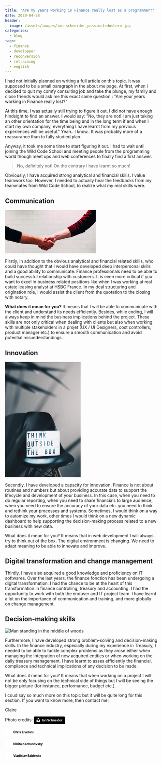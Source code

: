 ```yaml
---
title: "Are my years working in Finance really lost as a programmer?"
date: 2020-04-28
header:
  image: /assets/images/ian-schneider_passionledushere.jpg
categories:
  - blog
tags: 
  - finance
  - developper 
  - reconversion
  - retraining
  - english
---
```


I had not initially planned on writing a full article on this topic. It was supposed to be a small paragraph in the about me page. At first, when I decided to quit my comfy consulting job and take the plunge, my family and close friends would ask me this exact same question : "Are your years working in Finance really lost?"

At this time, I was actually still trying to figure it out. I did not have enough hindsight to find an answer. I would say: "No, they are not! I am just taking an other orientation for the time being and in the long term if and when I start my own company, everything I have learnt from my previous experiences will be useful." Yeah.. I know.. It was probably more of a reassurance than to fully studied plan. 

Anyway, it took me some time to start figuring it out. I had to wait until joining the Wild Code School and meeting people from the programming world though meet ups and web conferences to finally find a first answer. 

>No, definitely not! On the contrary I have learnt so much!

Obviously, I have acquired strong analytical and financial skills. I value teamwork too. However, I needed to actually hear the feedbacks from my teammates from Wild Code School, to realize what my real skills were.

## Communication 

<img src="/assets/images/chris-liverani-collaboration.jpg" alt="Two person shaking hands near white painted wall" style="width:300px" class="align-left" />

Firstly, in addition to the obvious analytical and financial related skills, who could have thought that I would have developed deep interpersonal skills and a good ability to communicate. Finance professionals need to be able to build successful relationship with customers. It is even more critical if you want to excel in business related positions like when I was working at real estate leasing analyst at HSBC France. In my deal structuring and origination role, I would assist the client from the quotation to the closing with notary.

**What does it mean for you?** It means that I will be able to communicate with the client and understand its needs efficiently. Besides, while coding, I will always keep in mind the business implications behind the project. These skills are not only critical when dealing with clients but also when working with multiple stakeholders in a projet (UX / UI Designers, cost controllers, product manager etc.) to ensure a smooth communication and avoid potential misunderstandings. 

## Innovation

<img src="/assets/images/nikita-kachanovsky_thinkoutsidethebox.jpg" alt="Think outside the box" style="width:250px" class="align-right" />

Secondly, I have developed a capacity for innovation. Finance is not about routines and numbers but about providing accurate data to support the lifecycle and development of your business. In this case, when you need to do regular reporting, when you need to share financials to large audience, when you need to ensure the accuracy of your data etc. you need to think and rethink your processes and systems. Sometimes, I would think on a way to automize my work, other times I would think on a new dynamic dashboard to help supporting the decision-making process related to a new business with new data. 

What does it mean for you? It means that in web development I will always try to think out of the box. The digital environment is changing. We need to adapt meaning to be able to innovate and improve. 


## Digital transformation and change management

Thirdly, I have also acquired a good knowledge and proficiency on IT softwares. Over the last years, the finance fonction has been undergoing a digital transformation. I had the chance to be at the heart of this transformation in finance controlling, treasury and accounting. I had the opportunity to work with both the enduser and IT project team. I have learnt a lot on the importance of communication and training, and more globally on change management.

## Decision-making skills

<img src="/assets/images/vladislav-babienko-decisionmaking.jpg" alt="Man standing in the middle of woods" style="width:190px" class="align-left" />


Furthermore, I have developed strong problem-solving and decision-making skills. In the finance industry, especially during my experience in Treasury, I needed to be able to tackle complex problems as they arose either when managing the integration of new acquired entities or when working on the daily treasury management. I have learnt to asses efficiently the financial, compliance and technical implications of any decision to be made. 

What does it mean for you? It means that when working on a project I will not be only focusing on the technical side of things but I will be seeing the bigger picture (for instance, performance, budget etc.). 


I coud say so much more on this topic but it will be quite long for this section. If you want to know more, then contact me! 

Claire 

<div>
Photo credits:
<a style="background-color:black;color:white;text-decoration:none;padding:4px 6px;font-family:-apple-system, BlinkMacSystemFont, &quot;San Francisco&quot;, &quot;Helvetica Neue&quot;, Helvetica, Ubuntu, Roboto, Noto, &quot;Segoe UI&quot;, Arial, sans-serif;font-size:10px;font-weight:bold;line-height:1.2;display:inline-block;border-radius:3px" href="https://unsplash.com/@goian?utm_medium=referral&amp;utm_campaign=photographer-credit&amp;utm_content=creditBadge" target="_blank" rel="noopener noreferrer" title="Download free do whatever you want high-resolution photos from Ian Schneider"><span style="display:inline-block;padding:2px 3px"><svg xmlns="http://www.w3.org/2000/svg" style="height:12px;width:auto;position:relative;vertical-align:middle;top:-2px;fill:white" viewBox="0 0 32 32"><title>unsplash-logo</title><path d="M10 9V0h12v9H10zm12 5h10v18H0V14h10v9h12v-9z"></path></svg></span><span style="display:inline-block;padding:2px 3px">Ian Schneider</span></a>

<a style="background-color:white;color:black;text-decoration:none;padding:4px 6px;font-family:-apple-system, BlinkMacSystemFont, &quot;San Francisco&quot;, &quot;Helvetica Neue&quot;, Helvetica, Ubuntu, Roboto, Noto, &quot;Segoe UI&quot;, Arial, sans-serif;font-size:10px;font-weight:bold;line-height:1.2;display:inline-block;border-radius:3px" href="https://unsplash.com/@chrisliverani?utm_medium=referral&amp;utm_campaign=photographer-credit&amp;utm_content=creditBadge" target="_blank" rel="noopener noreferrer" title="Download free do whatever you want high-resolution photos from Chris Liverani"><span style="display:inline-block;padding:2px 3px"><svg xmlns="http://www.w3.org/2000/svg" style="height:12px;width:auto;position:relative;vertical-align:middle;top:-2px;fill:white" viewBox="0 0 32 32"><title>unsplash-logo</title><path d="M10 9V0h12v9H10zm12 5h10v18H0V14h10v9h12v-9z"></path></svg></span><span style="display:inline-block;padding:2px 3px">Chris Liverani</span></a>

<a style="background-color:white;color:black;text-decoration:none;padding:4px 6px;font-family:-apple-system, BlinkMacSystemFont, &quot;San Francisco&quot;, &quot;Helvetica Neue&quot;, Helvetica, Ubuntu, Roboto, Noto, &quot;Segoe UI&quot;, Arial, sans-serif;font-size:10px;font-weight:bold;line-height:1.2;display:inline-block;border-radius:3px" href="https://unsplash.com/@nkachanovskyyy?utm_medium=referral&amp;utm_campaign=photographer-credit&amp;utm_content=creditBadge" target="_blank" rel="noopener noreferrer" title="Download free do whatever you want high-resolution photos from Nikita Kachanovsky"><span style="display:inline-block;padding:2px 3px"><svg xmlns="http://www.w3.org/2000/svg" style="height:12px;width:auto;position:relative;vertical-align:middle;top:-2px;fill:white" viewBox="0 0 32 32"><title>unsplash-logo</title><path d="M10 9V0h12v9H10zm12 5h10v18H0V14h10v9h12v-9z"></path></svg></span><span style="display:inline-block;padding:2px 3px">Nikita Kachanovsky</span></a>

<a style="background-color:white;color:black;text-decoration:none;padding:4px 6px;font-family:-apple-system, BlinkMacSystemFont, &quot;San Francisco&quot;, &quot;Helvetica Neue&quot;, Helvetica, Ubuntu, Roboto, Noto, &quot;Segoe UI&quot;, Arial, sans-serif;font-size:10px;font-weight:bold;line-height:1.2;display:inline-block;border-radius:3px" href="https://unsplash.com/@garri?utm_medium=referral&amp;utm_campaign=photographer-credit&amp;utm_content=creditBadge" target="_blank" rel="noopener noreferrer" title="Download free do whatever you want high-resolution photos from Vladislav Babienko"><span style="display:inline-block;padding:2px 3px"><svg xmlns="http://www.w3.org/2000/svg" style="height:12px;width:auto;position:relative;vertical-align:middle;top:-2px;fill:white" viewBox="0 0 32 32"><title>unsplash-logo</title><path d="M10 9V0h12v9H10zm12 5h10v18H0V14h10v9h12v-9z"></path></svg></span><span style="display:inline-block;padding:2px 3px">Vladislav Babienko</span></a>

<div>